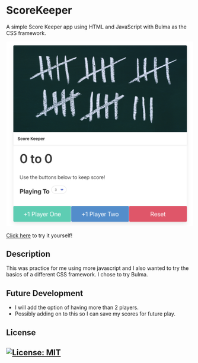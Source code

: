 # ScoreKeeper
A simple Score Keeper app using HTML and JavaScript with Bulma as the CSS framework. 

![Score Keeper](Assets/Pic1.png)

[Click here](https://blksmk8483.github.io/ScoreKeeper/) to try it yourself!

## Description 
This was practice for me using more javascript and I also wanted to try the basics of a different CSS framework. I chose to try Bulma.

## Future Development
- I will add the option of having more than 2 players. 
- Possibly adding on to this so I can save my scores for future play.

## License

[![License: MIT](https://img.shields.io/badge/License-MIT-yellow.svg)](https://opensource.org/licenses/MIT)
---


